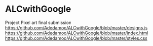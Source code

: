# ALCwithGoogle
Project Pixel art final submission
https://github.com/Adedamoo/ALCwithGoogle/blob/master/designs.js
https://github.com/Adedamoo/ALCwithGoogle/blob/master/index.html
https://github.com/Adedamoo/ALCwithGoogle/blob/master/styles.css
